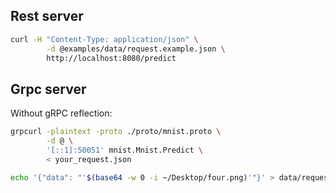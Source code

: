 

## Rest server

```sh
curl -H "Content-Type: application/json" \
        -d @examples/data/request.example.json \
        http://localhost:8080/predict
```

## Grpc server

Without gRPC reflection:

```sh
grpcurl -plaintext -proto ./proto/mnist.proto \
        -d @ \
        '[::1]:50051' mnist.Mnist.Predict \
        < your_request.json
```


```sh
echo '{"data": "'$(base64 -w 0 -i ~/Desktop/four.png)'"}' > data/requests/four.json
```
